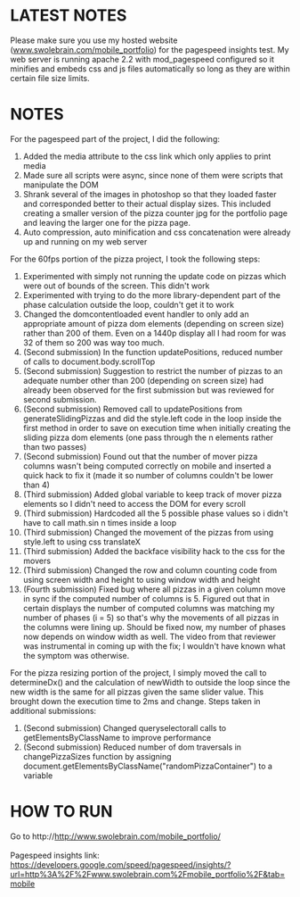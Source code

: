 LATEST NOTES
===========================================================
Please make sure you use my hosted website (www.swolebrain.com/mobile_portfolio) for the pagespeed insights test. My web server is running apache 2.2 with mod_pagespeed configured so it minifies and embeds css and js files automatically so long as they are within certain file size limits. 

NOTES
===========================================================
For the pagespeed part of the project, I did the following:

1) Added the media attribute to the css link which only applies to print media
2) Made sure all scripts were async, since none of them were scripts that manipulate the DOM
3) Shrank several of the images in photoshop so that they loaded faster and corresponded 
	better to their actual display sizes. This included creating a smaller version of the pizza 
	counter jpg for the portfolio page and leaving the larger one for the pizza page.
4) Auto compression, auto minification and css concatenation were already up and running on my web server

For the 60fps portion of the pizza project, I took the following steps:
1) Experimented with simply not running the update code on pizzas which were out of bounds of the screen. This didn't work <br>
2) Experimented with trying to do the more library-dependent part of the phase calculation outside the loop, couldn't get it to work <br>
3) Changed the domcontentloaded event handler to only add an appropriate amount of pizza dom elements (depending on
	screen size) rather than 200 of them. Even on a 1440p display all I had room for was 32 of them so 200 was way too much. <br>
4) (Second submission) In the function updatePositions, reduced number of calls to document.body.scrollTop <br>
5) (Second submission) Suggestion to restrict the number of pizzas to an adequate number other than 200 (depending on screen size)
	had already been observed for the first submission but was reviewed for second submission.  <br>
6) (Second submission) Removed call to updatePositions from generateSlidingPizzas and did the style.left code in the loop inside
	the first method in order to save on execution time when initially creating the sliding pizza dom elements (one pass through
	the n elements rather than two passes) <br>
7) (Second submission) Found out that the number of mover pizza columns wasn't being computed correctly on mobile and inserted a 
	quick hack to fix it (made it so number of columns couldn't be lower than 4) <br>
8) (Third submission) Added global variable to keep track of mover pizza elements so I didn't need to access the DOM for every scroll <br>
9) (Third submission) Hardcoded all the 5 possible phase values so i didn't have to call math.sin n times inside a loop <br>
10) (Third submission) Changed the movement of the pizzas from using style.left to using css translateX <br>
11) (Third submission) Added the backface visibility hack to the css for the movers <br>
12) (Third submission) Changed the row and column counting code from using screen width and height to using window width and height <br>
13) (Fourth submission) Fixed bug where all pizzas in a given column move in sync if the computed number of columns is 5. Figured out that in
certain displays the number of computed columns was matching my number of phases (i = 5) so that's why the movements of all pizzas in the
columns were lining up. Should be fixed now, my number of phases now depends on window width as well. The video from that reviewer was instrumental
in coming up with the fix; I wouldn't have known what the symptom was otherwise.

	
For the pizza resizing portion of the project, I simply moved the call to determineDx() and the calculation of newWidth to
outside the loop since the new width is the same for all pizzas given the same slider value. This brought down the execution time
to 2ms and change. Steps taken in additional submissions:
1) (Second submission) Changed queryselectorall calls to getElementsByClassName to improve performance
2) (Second submission) Reduced number of dom traversals in changePizzaSizes function by assigning document.getElementsByClassName("randomPizzaContainer") to a variable


HOW TO RUN
===========================================================
Go to http://http://www.swolebrain.com/mobile_portfolio/
 <br> <br>
Pagespeed insights link: https://developers.google.com/speed/pagespeed/insights/?url=http%3A%2F%2Fwww.swolebrain.com%2Fmobile_portfolio%2F&tab=mobile



